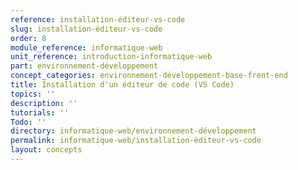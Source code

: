 ```yaml
---
reference: installation-éditeur-vs-code
slug: installation-éditeur-vs-code
order: 8
module_reference: informatique-web
unit_reference: introduction-informatique-web
part: environnement-développement
concept_categories: environnement-développement-base-frent-end
title: Installation d'un éditeur de code (VS Code)
topics: ''
description: ''
tutorials: ''
Todo: ''
directory: informatique-web/environnement-développement
permalink: informatique-web/installation-éditeur-vs-code
layout: concepts
---
```

